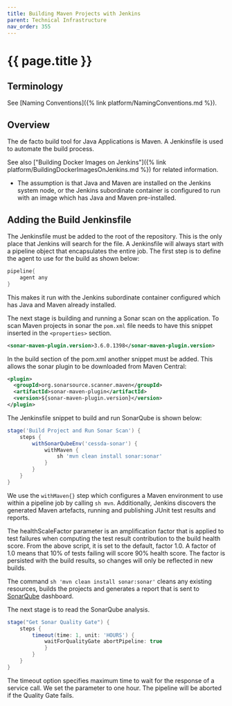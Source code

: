 ```yaml
---
title: Building Maven Projects with Jenkins
parent: Technical Infrastructure
nav_order: 355
---
```


# {{ page.title }}

## Terminology

See [Naming Conventions]({% link platform/NamingConventions.md %}).

## Overview

The de facto build tool for Java Applications is Maven.
A Jenkinsfile is used to automate the build process.

See also ["Building Docker Images on Jenkins"]({% link platform/BuildingDockerImagesOnJenkins.md %}) for related information.

* The assumption is that Java and Maven are installed on the Jenkins system node,
or the Jenkins subordinate container is configured to run with an image which has
Java and Maven pre-installed.

## Adding the Build Jenkinsfile

The Jenkinsfile must be added to the root of the repository. This is the only place
that Jenkins will search for the file.
A Jenkinsfile will always start with a pipeline object that encapsulates the entire job.
The first step is to define the agent to use for the build as shown below:

```groovy
pipeline{
    agent any
}
```

This makes it run with the Jenkins subordinate container configured which has
Java and Maven already installed.

The next stage is building and running a Sonar scan on the application.
To scan Maven projects in sonar the `pom.xml` file needs to have this snippet
inserted in the `<properties>` section.

```xml
<sonar-maven-plugin.version>3.6.0.1398</sonar-maven-plugin.version>
```

In the build section of the pom.xml another snippet must be added.
This allows the sonar plugin to be downloaded from Maven Central:

```xml
<plugin>
  <groupId>org.sonarsource.scanner.maven</groupId>
  <artifactId>sonar-maven-plugin</artifactId>
  <version>${sonar-maven-plugin.version}</version>
</plugin>
```

The Jenkinsfile snippet to build and run SonarQube is shown below:

```groovy
stage('Build Project and Run Sonar Scan') {
    steps {
        withSonarQubeEnv('cessda-sonar') {
            withMaven {
                sh 'mvn clean install sonar:sonar'
            }
        }
    }
}
```

We use the `withMaven{}` step which configures a Maven environment to use within
a pipeline job by calling `sh mvn`.
Additionally, Jenkins discovers the generated Maven artefacts, running and publishing JUnit test results and reports.  

The healthScaleFactor parameter is an amplification factor that is applied to test
failures when computing the test result contribution to the build health score.
From the above script, it is set to the default, factor 1.0.
A factor of 1.0 means that 10% of tests failing will score 90% health score.
The factor is persisted with the build results, so changes will only be reflected in new builds.  

The command `sh 'mvn clean install sonar:sonar'` cleans any existing resources,
builds the projects and generates a report that is sent to [SonarQube](https://sonarqube.cessda.eu) dashboard.

The next stage is to read the SonarQube analysis.  

```groovy
stage("Get Sonar Quality Gate") {
    steps {
        timeout(time: 1, unit: 'HOURS') {
            waitForQualityGate abortPipeline: true
            }
        }
    }
}
```

The timeout option specifies maximum time to wait for the response of a service call. We set the parameter to one hour.
The pipeline will be aborted if the Quality Gate fails.
